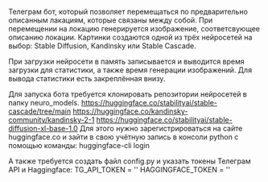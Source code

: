 Телеграм бот, который позволяет перемещаться по предварительно описанным лакациям,
которые связаны между собой. При перемещении на локацию генерируется изображение,
соответсвующее описанию локации. Картинки создаются одной из трёх нейросетей на
выбор: Stable Diffusion, Kandinsky или Stable Cascade.

При загрузки нейросети в память записывается и выводится время загрузки для статистики,
а также время генерации изображений. Для вывода статистики есть закреплённая внизу.

Для запуска бота требуется клонировать репозитории нейросетей в папку neuro_models.
https://huggingface.co/stabilityai/stable-cascade/tree/main
https://huggingface.co/kandinsky-community/kandinsky-2-1
https://huggingface.co/stabilityai/stable-diffusion-xl-base-1.0
Для этого нужно зарегистрироваться на сайте huggingface.co и зайти в свою учётную
запись в консоли python с помощью команды: 
huggingface-cli login

А также требуется создать файл config.py и указать токены Телеграм API и Haggingface:
TG_API_TOKEN = ''
HAGGINGFACE_TOKEN = ''
